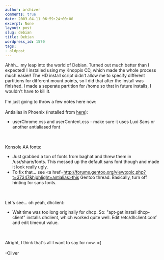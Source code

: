 ```yaml
---
author: archiver
comments: true
date: 2003-04-11 06:59:24+00:00
excerpt: None
layout: post
slug: debian
title: Debian
wordpress_id: 1570
tags:
- oldpost
---
```


Ahhh... my leap into the world of Debian. Turned out much better than I expected!  I installed using my Knoppix CD, which made the whole process much easier! The HD install script didn't allow me to specify different partitions for different mount points, so I did that after the install was finished. I made a seperate partition for /home so that in future installs, I wouldn't have to kill it.<br /><br />I'm just going to throw a few notes here now:<br /><br />Antialias in Phoenix (installed from <a href=http://pryan.org/phoenix/>here</a>):<ul><li>userChrome.css and userContent.css - make sure it uses Luxi Sans or another antialiased font</li></ul><br /><br />Konsole AA fonts:<ul><li>Just grabbed a ton of fonts from baghat and threw them in /usr/share/fonts. This messed up the default sans font though and made it look really ugly.</li><li>To fix that... see <a href=http://forums.gentoo.org/viewtopic.php?t=37347&highlight=antialias>this Gentoo thread</a>. Basically, turn off hinting for sans fonts.</li></ul><br /><br />Let's see... oh yeah, dhclient:<ul><li>Wait time was too long originally for dhcp. So: "apt-get install dhcp-client" installs dhclient, which worked quite well.  Edit /etc/dhclient.conf and edit timeout value.</li></ul><br /><br />Alright, I think that's all I want to say for now. =)<br /><br />-Oliver